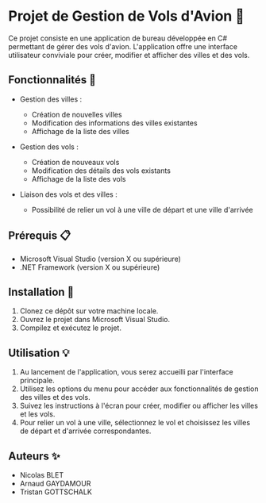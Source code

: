 # Projet de Gestion de Vols d'Avion 🛫

Ce projet consiste en une application de bureau développée en C# permettant de gérer des vols d'avion. L'application offre une interface utilisateur conviviale pour créer, modifier et afficher des villes et des vols.

## Fonctionnalités 🌟

- Gestion des villes :
  - Création de nouvelles villes
  - Modification des informations des villes existantes
  - Affichage de la liste des villes

- Gestion des vols :
  - Création de nouveaux vols
  - Modification des détails des vols existants
  - Affichage de la liste des vols

- Liaison des vols et des villes :
  - Possibilité de relier un vol à une ville de départ et une ville d'arrivée

## Prérequis 📋

- Microsoft Visual Studio (version X ou supérieure)
- .NET Framework (version X ou supérieure)

## Installation 🚀

1. Clonez ce dépôt sur votre machine locale.
2. Ouvrez le projet dans Microsoft Visual Studio.
3. Compilez et exécutez le projet.

## Utilisation 💡

1. Au lancement de l'application, vous serez accueilli par l'interface principale.
2. Utilisez les options du menu pour accéder aux fonctionnalités de gestion des villes et des vols.
3. Suivez les instructions à l'écran pour créer, modifier ou afficher les villes et les vols.
4. Pour relier un vol à une ville, sélectionnez le vol et choisissez les villes de départ et d'arrivée correspondantes.

## Auteurs ✨

- Nicolas BLET
- Arnaud GAYDAMOUR
- Tristan GOTTSCHALK
